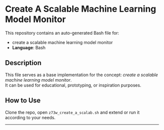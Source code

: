 # Create A Scalable Machine Learning Model Monitor

This repository contains an auto-generated Bash file for:

- create a scalable machine learning model monitor
- **Language**: Bash

## Description

This file serves as a base implementation for the concept: *create a scalable machine learning model monitor*.  
It can be used for educational, prototyping, or inspiration purposes.

## How to Use

Clone the repo, open `z73w_create_a_scalab.sh` and extend or run it according to your needs.

---


